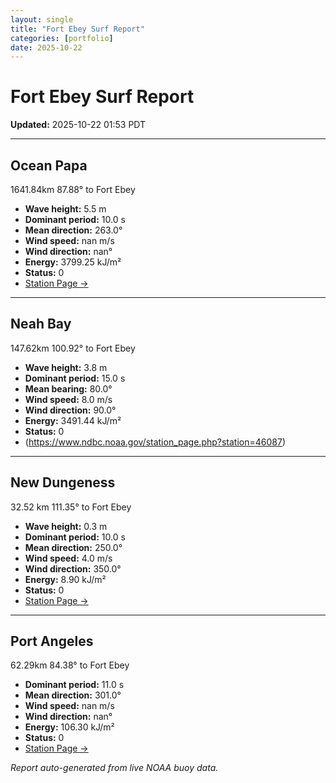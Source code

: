 ```yaml
---
layout: single
title: "Fort Ebey Surf Report"
categories: [portfolio]
date: 2025-10-22
---
```


# Fort Ebey Surf Report
**Updated:** 2025-10-22 01:53 PDT

---

## Ocean Papa 
1641.84km 87.88° to Fort Ebey
- **Wave height:** 5.5 m  
- **Dominant period:** 10.0 s  
- **Mean direction:** 263.0°  
- **Wind speed:** nan m/s  
- **Wind direction:** nan°  
- **Energy:** 3799.25 kJ/m²  
- **Status:** 0  
- [Station Page →](https://www.ndbc.noaa.gov/station_page.php?station=46246)

---

## Neah Bay 
147.62km 100.92° to Fort Ebey

- **Wave height:** 3.8 m  
- **Dominant period:** 15.0 s  
- **Mean bearing:** 80.0°  
- **Wind speed:** 8.0 m/s  
- **Wind direction:** 90.0°  
- **Energy:** 3491.44 kJ/m²  
- **Status:** 0  
- (https://www.ndbc.noaa.gov/station_page.php?station=46087)

---

## New Dungeness 
32.52 km 111.35° to Fort Ebey 

- **Wave height:** 0.3 m  
- **Dominant period:** 10.0 s  
- **Mean direction:** 250.0°  
- **Wind speed:** 4.0 m/s  
- **Wind direction:** 350.0°  
- **Energy:** 8.90 kJ/m²  
- **Status:** 0  
- [Station Page →](https://www.ndbc.noaa.gov/station_page.php?station=46088)

---

## Port Angeles 
62.29km 84.38° to Fort Ebey 
- **Dominant period:** 11.0 s  
- **Mean direction:** 301.0°  
- **Wind speed:** nan m/s  
- **Wind direction:** nan°  
- **Energy:** 106.30 kJ/m²  
- **Status:** 0  
- [Station Page →](https://www.ndbc.noaa.gov/station_page.php?station=46267)

*Report auto-generated from live NOAA buoy data.*
